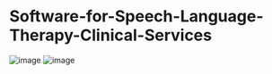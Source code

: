 # Software-for-Speech-Language-Therapy-Clinical-Services
![image](https://github.com/user-attachments/assets/e6f4e44f-9754-48c4-9b32-db6e57f62103)
![image](https://github.com/user-attachments/assets/de9c8cc0-77af-466a-a800-d0b1aa9245d2)
